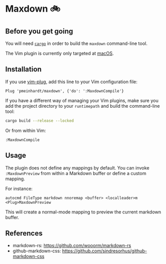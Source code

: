 # Maxdown 🚲

<!-- TODO: Insert screenshot -->

## Before you get going

You will need [`cargo`](https://doc.rust-lang.org/cargo/index.html) in order to build the `maxdown` command-line tool.

The Vim plugin is currently only targeted at [macOS](https://support.apple.com/macos).

## Installation

If you use [vim-plug](https://github.com/junegunn/vim-plug), add this line to your Vim configuration file:

```vim
Plug 'pmeinhardt/maxdown', {'do': ':MaxdownCompile'}
```

If you have a different way of managing your Vim plugins, make sure you add the project directory to your `runtimepath` and build the command-line tool:

```sh
cargo build --release --locked
```

Or from within Vim:

```
:MaxdownCompile
```

## Usage

The plugin does not define any mappings by default. You can invoke `:MaxdownPreview` from within a Markdown buffer or define a custom mapping.

For instance:

```vim
autocmd FileType markdown nnoremap <buffer> <localleader>m <Plug>MaxdownPreview
```

This will create a normal-mode mapping to preview the current markdown buffer.

## References

- markdown-rs: https://github.com/wooorm/markdown-rs
- github-markdown-css: https://github.com/sindresorhus/github-markdown-css
